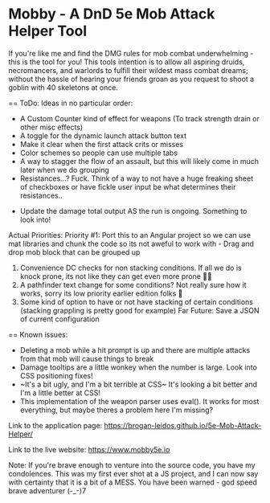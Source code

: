 # Mobby - A DnD 5e Mob Attack Helper Tool
If you're like me and find the DMG rules for mob combat underwhelming - this is the tool for you!
This tools intention is to allow all aspiring druids, necromancers, and warlords to fulfill their wildest mass combat dreams; without the hassle of hearing your friends groan as you request to shoot a goblin with 40 skeletons at once.

== ToDo:
Ideas in no particular order:
  - A Custom Counter kind of effect for weapons (To track strength drain or other misc effects)
  - A toggle for the dynamic launch attack button text
  - Make it clear when the first attack crits or misses
  - Color schemes so people can use multiple tabs
  - A way to stagger the flow of an assault, but this will likely come in much later when we do grouping
  - Resistances...? Fuck. Think of a way to not have a huge freaking sheet of checkboxes or have fickle user input be what determines their resistances..
  
  + Update the damage total output AS the run is ongoing. Something to look into!

Actual Priorities:
  Priority #1: Port this to an Angular project so we can use mat libraries and chunk the code so its not aweful to work with
    - Drag and drop mob block that can be grouped up 
  1. Convenience DC checks for non stacking conditions. If all we do is knock prone, its not like they can get even more prone 🤷‍♀️
  2. A pathfinder text change for some conditions? Not really sure how it works, sorry its low priority earlier edition folks 🙏
  3. Some kind of option to have or not have stacking of certain conditions (stacking grappling is pretty good for example)
  Far Future: Save a JSON of current configuration

== Known issues:
  - Deleting a mob while a hit prompt is up and there are multiple attacks from that mob will cause things to break
  - Damage tooltips are a little wonkey when the number is large. Look into CSS positioning fixes!
  - ~It's a bit ugly, and I'm a bit terrible at CSS~ It's looking a bit better and I'm a little better at CSS!
  - This implementation of the weapon parser uses eval(). It works for most everything, but maybe theres a problem here I'm missing?




Link to the application page:
https://brogan-leidos.github.io/5e-Mob-Attack-Helper/

Link to the live website:
https://www.mobby5e.io


Note: If you're brave enough to venture into the source code, you have my condolences. This was my first ever shot at a JS project, and I can now say with certainty that it is a bit of a MESS. You have been warned - god speed brave adventurer (-_-)7
